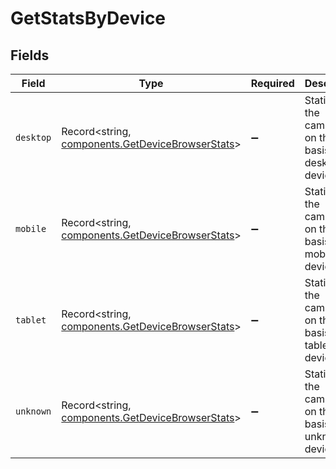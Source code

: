 # GetStatsByDevice


## Fields

| Field                                                                                                | Type                                                                                                 | Required                                                                                             | Description                                                                                          |
| ---------------------------------------------------------------------------------------------------- | ---------------------------------------------------------------------------------------------------- | ---------------------------------------------------------------------------------------------------- | ---------------------------------------------------------------------------------------------------- |
| `desktop`                                                                                            | Record<string, [components.GetDeviceBrowserStats](../../models/components/getdevicebrowserstats.md)> | :heavy_minus_sign:                                                                                   | Statistics of the campaign on the basis of desktop devices                                           |
| `mobile`                                                                                             | Record<string, [components.GetDeviceBrowserStats](../../models/components/getdevicebrowserstats.md)> | :heavy_minus_sign:                                                                                   | Statistics of the campaign on the basis of mobile devices                                            |
| `tablet`                                                                                             | Record<string, [components.GetDeviceBrowserStats](../../models/components/getdevicebrowserstats.md)> | :heavy_minus_sign:                                                                                   | Statistics of the campaign on the basis of tablet devices                                            |
| `unknown`                                                                                            | Record<string, [components.GetDeviceBrowserStats](../../models/components/getdevicebrowserstats.md)> | :heavy_minus_sign:                                                                                   | Statistics of the campaign on the basis of unknown devices                                           |